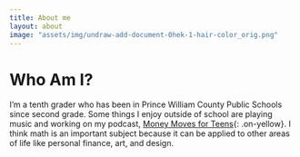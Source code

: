 ```yaml
---
title: About me
layout: about
image: "assets/img/undraw-add-document-0hek-1-hair-color_orig.png"
---
```


# Who Am I?

I’m a tenth grader who has been in Prince William County Public Schools since second grade. Some things I enjoy outside of school are playing music and working on my podcast, [Money Moves for Teens](https://moneymovesforteens.weebly.com/){: .on-yellow}. I think math is an important subject because it can be applied to other areas of life like personal finance, art, and design.
